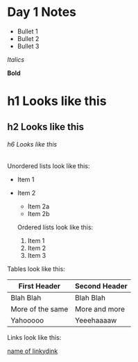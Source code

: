 # Day 1 Notes

* Bullet 1
* Bullet 2
* Bullet 3

_Italics_


**Bold**

#  h1 Looks like this
##    h2 Looks like this
######  h6 Looks like this



Unordered lists look like this:

* Item 1
* Item 2
  * Item 2a
  * Item 2b

  Ordered lists look like this: 

  1. Item 1
  1. Item 2
  1. Item 3


Tables look like this:

First Header | Second Header
------------ | -------------
 Blah Blah | Blah Blah
More of the same | More and more
Yahooooo | Yeeehaaaaw


Links look like this: 

[name of linkydink](hyperlink.com)